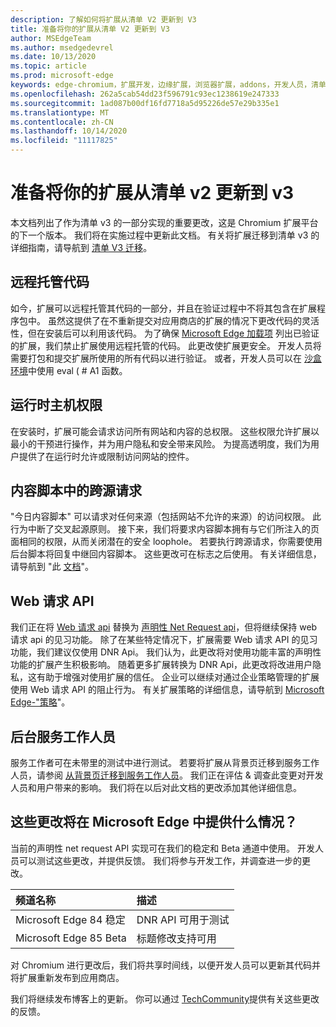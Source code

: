 ```yaml
---
description: 了解如何将扩展从清单 V2 更新到 V3
title: 准备将你的扩展从清单 V2 更新到 V3
author: MSEdgeTeam
ms.author: msedgedevrel
ms.date: 10/13/2020
ms.topic: article
ms.prod: microsoft-edge
keywords: edge-chromium，扩展开发，边缘扩展，浏览器扩展，addons，开发人员，清单 v3，迁移到清单 v3
ms.openlocfilehash: 262a5cab54dd23f596791c93ec1238619e247333
ms.sourcegitcommit: 1ad087b00df16fd7718a5d95226de57e29b335e1
ms.translationtype: MT
ms.contentlocale: zh-CN
ms.lasthandoff: 10/14/2020
ms.locfileid: "11117825"
---
```

# 准备将你的扩展从清单 v2 更新到 v3 

本文档列出了作为清单 v3 的一部分实现的重要更改，这是 Chromium 扩展平台的下一个版本。 我们将在实施过程中更新此文档。 有关将扩展迁移到清单 v3 的详细指南，请导航到 [清单 V3 迁移][Google_Migrate_to_MV3]。 

## 远程托管代码  

如今，扩展可以远程托管其代码的一部分，并且在验证过程中不将其包含在扩展程序包中。 虽然这提供了在不重新提交对应用商店的扩展的情况下更改代码的灵活性，但在安装后可以利用该代码。 为了确保 [Microsoft Edge 加载项][EdgeAddons] 列出已验证的扩展，我们禁止扩展使用远程托管的代码。 此更改使扩展更安全。 开发人员将需要打包和提交扩展所使用的所有代码以进行验证。 或者，开发人员可以在 [沙盒环境][sandboxingEval]中使用 eval ( # A1 函数。 

## 运行时主机权限  

在安装时，扩展可能会请求访问所有网站和内容的总权限。 这些权限允许扩展以最小的干预进行操作，并为用户隐私和安全带来风险。 为提高透明度，我们为用户提供了在运行时允许或限制访问网站的控件。 

## 内容脚本中的跨源请求  

"今日内容脚本" 可以请求对任何来源（包括网站不允许的来源）的访问权限。 此行为中断了交叉起源原则。 接下来，我们将要求内容脚本拥有与它们所注入的页面相同的权限，从而关闭潜在的安全 loophole。 若要执行跨源请求，你需要使用后台脚本将回复中继回内容脚本。 这些更改可在标志之后使用。 有关详细信息，请导航到 "此 [文档][CORS]"。 

## Web 请求 API  

我们正在将 [Web 请求 api][WebRequestAPI] 替换为 [声明性 Net Request api][DeclarativeNetRequestAPI]，但将继续保持 web 请求 api 的见习功能。 除了在某些特定情况下，扩展需要 Web 请求 API 的见习功能，我们建议仅使用 DNR Api。 我们认为，此更改将对使用功能丰富的声明性功能的扩展产生积极影响。 随着更多扩展转换为 DNR Api，此更改将改进用户隐私，这有助于增强对使用扩展的信任。
企业可以继续对通过企业策略管理的扩展使用 Web 请求 API 的阻止行为。 有关扩展策略的详细信息，请导航到 [Microsoft Edge-"策略][MicrosoftEdgePolicies]"。 

## 后台服务工作人员  
 
服务工作者可在未带里的测试中进行测试。 若要将扩展从背景页迁移到服务工作人员，请参阅 [从背景页迁移到服务工作人员][ServiceWorkers]。 我们正在评估 & 调查此变更对开发人员和用户带来的影响。 我们将在以后对此文档的更改添加其他详细信息。 

## 这些更改将在 Microsoft Edge 中提供什么情况？

当前的声明性 net request API 实现可在我们的稳定和 Beta 通道中使用。 开发人员可以测试这些更改，并提供反馈。 我们将参与开发工作，并调查进一步的更改。 

| 频道名称 | 描述 |
|:--- |:--- |  
| Microsoft Edge 84 稳定 | DNR API 可用于测试 |  
| Microsoft Edge 85 Beta | 标题修改支持可用| 

对 Chromium 进行更改后，我们将共享时间线，以便开发人员可以更新其代码并将扩展重新发布到应用商店。 

我们将继续发布博客上的更新。 你可以通过 [TechCommunity][TechCommunity]提供有关这些更改的反馈。

<!-- links -->  

[EdgeAddons]: https://microsoftedge.microsoft.com/addons/ "Microsoft Edge 加载项"  
[MicrosoftBlog]: https://blogs.windows.com/windowsexperience/2018/12/06/microsoft-edge-making-the-web-better-through-more-open-source-collaboration/  
[MicrosoftEdgePolicies]: https://docs.microsoft.com/deployedge/microsoft-edge-policies#extensions 

[TechCommunity]: https://techcommunity.microsoft.com/t5/articles/manifest-v3-changes-are-now-available-in-microsoft-edge/m-p/1780254 "技术社区"  


[Google_Migrate_to_MV3]: https://developer.chrome.com/extensions/migrating_to_manifest_v3   
[SandboxingEval]: https://developer.chrome.com/apps/sandboxingEval "在 Chrome 扩展中使用 eval。放心."
[CORS]: https://www.chromium.org/Home/chromium-security/extension-content-script-fetches "扩展内容脚本中的跨原始请求的更改"
[WebRequestAPI]: https://developer.chrome.com/extensions/webRequest "Web 请求 API"  
[DeclarativeNetRequestAPI]: https://developer.chrome.com/extensions/declarativeNetRequest/ "声明性 Net 请求 API"
[ServiceWorkers]:  https://developers.chrome.com/extensions/migrating_to_service_workers


